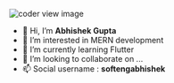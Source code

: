 ![coder view image](https://scontent.fdel27-4.fna.fbcdn.net/v/t1.6435-9/163040123_2826786287536762_6127061744133976830_n.jpg?_nc_cat=100&ccb=1-7&_nc_sid=e3f864&_nc_ohc=Kd1LSTS_HSoAX-rzHgh&_nc_ht=scontent.fdel27-4.fna&oh=00_AT8gBh8G4VW6HcK_d9FgnD-Cu_z0znDRKmqlz4Xj-58QnQ&oe=633F0951)
- 👋 Hi, I’m **Abhishek Gupta**
- 👀 I’m interested in MERN development
- 🌱 I’m currently learning Flutter
- 💞️ I’m looking to collaborate on ...
- 📫 Social username : <b>softengabhishek</b>

<!---
Softengabhishek/Softengabhishek is a ✨ special ✨ repository because its `README.md` (this file) appears on your GitHub profile.
You can click the Preview link to take a look at your changes.
--->

